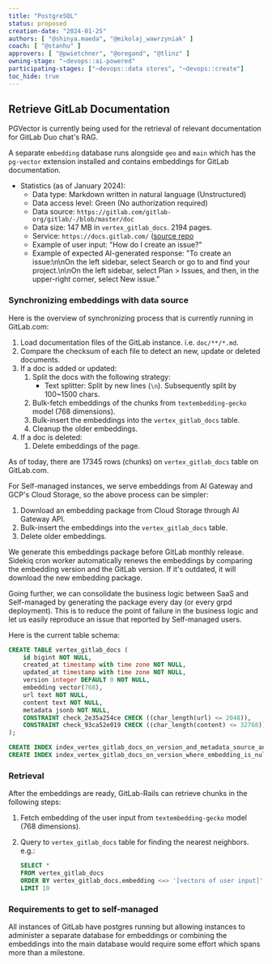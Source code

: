 ```yaml
---
title: "PostgreSQL"
status: proposed
creation-date: "2024-01-25"
authors: [ "@shinya.maeda", "@mikolaj_wawrzyniak" ]
coach: [ "@stanhu" ]
approvers: [ "@pwietchner", "@oregand", "@tlinz" ]
owning-stage: "~devops::ai-powered"
participating-stages: ["~devops::data stores", "~devops::create"]
toc_hide: true
---
```


## Retrieve GitLab Documentation

PGVector is currently being used for the retrieval of relevant documentation for GitLab Duo chat's RAG.

A separate `embedding` database runs alongside `geo` and `main` which has the `pg-vector` extension installed and contains embeddings for GitLab documentation.

- Statistics (as of January 2024):
  - Data type: Markdown written in natural language (Unstructured)
  - Data access level: Green (No authorization required)
  - Data source: `https://gitlab.com/gitlab-org/gitlab/-/blob/master/doc`
  - Data size: 147 MB in `vertex_gitlab_docs`. 2194 pages.
  - Service: `https://docs.gitlab.com/` ([source repo](https://gitlab.com/gitlab-org/gitlab-docs)
  - Example of user input: "How do I create an issue?"
  - Example of expected AI-generated response: "To create an issue:\n\nOn the left sidebar, select Search or go to and find your project.\n\nOn the left sidebar, select Plan > Issues, and then, in the upper-right corner, select New issue."

### Synchronizing embeddings with data source

Here is the overview of synchronizing process that is currently running in GitLab.com:

1. Load documentation files of the GitLab instance. i.e. `doc/**/*.md`.
1. Compare the checksum of each file to detect an new, update or deleted documents.
1. If a doc is added or updated:
   1. Split the docs with the following strategy:
      - Text splitter: Split by new lines (`\n`). Subsequently split by 100~1500 chars.
   1. Bulk-fetch embeddings of the chunks from `textembedding-gecko` model (768 dimensions).
   1. Bulk-insert the embeddings into the `vertex_gitlab_docs` table.
   1. Cleanup the older embeddings.
1. If a doc is deleted:
   1. Delete embeddings of the page.

As of today, there are 17345 rows (chunks) on `vertex_gitlab_docs` table on GitLab.com.

For Self-managed instances, we serve embeddings from AI Gateway and GCP's Cloud Storage,
so the above process can be simpler:

1. Download an embedding package from Cloud Storage through AI Gateway API.
1. Bulk-insert the embeddings into the `vertex_gitlab_docs` table.
1. Delete older embeddings.

We generate this embeddings package before GitLab monthly release.
Sidekiq cron worker automatically renews the embeddings by comparing the embedding version and the GitLab version.
If it's outdated, it will download the new embedding package.

Going further, we can consolidate the business logic between SaaS and Self-managed by generating the package every day (or every grpd deployment).
This is to reduce the point of failure in the business logic and let us easily reproduce an issue that reported by Self-managed users.

Here is the current table schema:

```sql
CREATE TABLE vertex_gitlab_docs (
    id bigint NOT NULL,
    created_at timestamp with time zone NOT NULL,
    updated_at timestamp with time zone NOT NULL,
    version integer DEFAULT 0 NOT NULL,                                 -- For replacing the old embeddings by new embeddings (e.g. when doc is updated)
    embedding vector(768),                                              -- Vector representation of the chunk
    url text NOT NULL,
    content text NOT NULL,                                              -- Chunked data
    metadata jsonb NOT NULL,                                            -- Additional metadata e.g. page URL, file name
    CONSTRAINT check_2e35a254ce CHECK ((char_length(url) <= 2048)),
    CONSTRAINT check_93ca52e019 CHECK ((char_length(content) <= 32768))
);

CREATE INDEX index_vertex_gitlab_docs_on_version_and_metadata_source_and_id ON vertex_gitlab_docs USING btree (version, ((metadata ->> 'source'::text)), id);
CREATE INDEX index_vertex_gitlab_docs_on_version_where_embedding_is_null ON vertex_gitlab_docs USING btree (version) WHERE (embedding IS NULL);
```

### Retrieval

After the embeddings are ready, GitLab-Rails can retrieve chunks in the following steps:

1. Fetch embedding of the user input from `textembedding-gecko` model (768 dimensions).
1. Query to `vertex_gitlab_docs` table for finding the nearest neighbors. e.g.:

   ```sql
   SELECT *
   FROM vertex_gitlab_docs
   ORDER BY vertex_gitlab_docs.embedding <=> '[vectors of user input]'               -- nearest neighbors by cosine distance
   LIMIT 10
   ```

### Requirements to get to self-managed

All instances of GitLab have postgres running but allowing instances to administer a separate database for embeddings or combining the embeddings into the main database would require some effort which spans more than a milestone.
